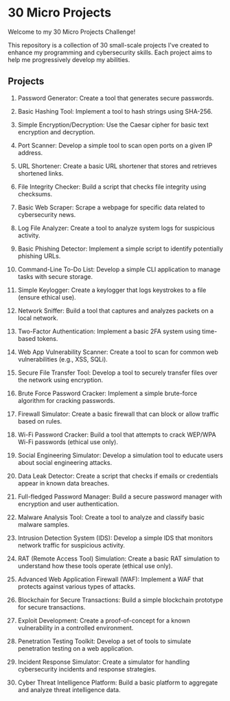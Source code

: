 # 30 Micro Projects
Welcome to my 30 Micro Projects Challenge! 

This repository is a collection of 30 small-scale projects I've created to enhance my programming and cybersecurity skills. Each project aims to help me progressively develop my abilities.

## Projects
1. Password Generator: Create a tool that generates secure passwords.

2. Basic Hashing Tool: Implement a tool to hash strings using SHA-256.

3. Simple Encryption/Decryption: Use the Caesar cipher for basic text encryption and decryption.

4. Port Scanner: Develop a simple tool to scan open ports on a given IP address.

5. URL Shortener: Create a basic URL shortener that stores and retrieves shortened links.

6. File Integrity Checker: Build a script that checks file integrity using checksums.

7. Basic Web Scraper: Scrape a webpage for specific data related to cybersecurity news.

8. Log File Analyzer: Create a tool to analyze system logs for suspicious activity.

9. Basic Phishing Detector: Implement a simple script to identify potentially phishing URLs.

10. Command-Line To-Do List: Develop a simple CLI application to manage tasks with secure storage.

11. Simple Keylogger: Create a keylogger that logs keystrokes to a file (ensure ethical use).

12. Network Sniffer: Build a tool that captures and analyzes packets on a local network.

13. Two-Factor Authentication: Implement a basic 2FA system using time-based tokens.

14. Web App Vulnerability Scanner: Create a tool to scan for common web vulnerabilities (e.g., XSS, SQLi).

15. Secure File Transfer Tool: Develop a tool to securely transfer files over the network using encryption.

16. Brute Force Password Cracker: Implement a simple brute-force algorithm for cracking passwords.

17. Firewall Simulator: Create a basic firewall that can block or allow traffic based on rules.

18. Wi-Fi Password Cracker: Build a tool that attempts to crack WEP/WPA Wi-Fi passwords (ethical use only).

19. Social Engineering Simulator: Develop a simulation tool to educate users about social engineering attacks.

20. Data Leak Detector: Create a script that checks if emails or credentials appear in known data breaches.

21. Full-fledged Password Manager: Build a secure password manager with encryption and user authentication.

22. Malware Analysis Tool: Create a tool to analyze and classify basic malware samples.

23. Intrusion Detection System (IDS): Develop a simple IDS that monitors network traffic for suspicious activity.

24. RAT (Remote Access Tool) Simulation: Create a basic RAT simulation to understand how these tools operate (ethical use only).

25. Advanced Web Application Firewall (WAF): Implement a WAF that protects against various types of attacks.

26. Blockchain for Secure Transactions: Build a simple blockchain prototype for secure transactions.

27. Exploit Development: Create a proof-of-concept for a known vulnerability in a controlled environment.

28. Penetration Testing Toolkit: Develop a set of tools to simulate penetration testing on a web application.

29. Incident Response Simulator: Create a simulator for handling cybersecurity incidents and response strategies.

30. Cyber Threat Intelligence Platform: Build a basic platform to aggregate and analyze threat intelligence data.
